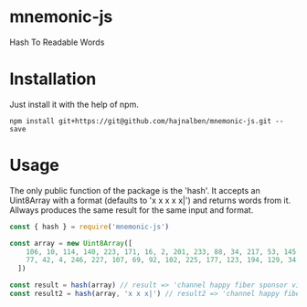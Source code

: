 # mnemonic-js
Hash To Readable Words

# Installation
Just install it with the help of npm.

    npm install git+https://git@github.com/hajnalben/mnemonic-js.git --save

# Usage
The only public function of the package is the 'hash'. It accepts an Uint8Array with a format (defaults to 'x x x x x|') and returns words from it. Allways produces the same result for the same input and format.

``` js
const { hash } = require('mnemonic-js')

const array = new Uint8Array([
    106, 10, 114, 140, 223, 171, 16, 2, 201, 233, 88, 34, 217, 53, 145, 110,
    77, 42, 4, 246, 227, 107, 69, 92, 102, 225, 177, 123, 194, 129, 34, 255
  ])

const result = hash(array) // result => 'channel happy fiber sponsor visual'
const result2 = hash(array, 'x x x|') // result2 => 'channel happy fiber'
```
